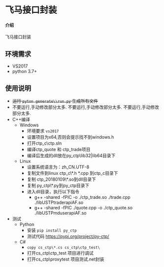 # 飞马接口封装

#### 介绍
飞马接口封装

## 环境需求
* VS2017
* python 3.7+

## 使用说明
* ~~运行 `pyton generate\\run.py` 生成所有文件~~ 
* 不要运行,手动修改部分太多. 不要运行,手动修改部分太多. 不要运行,手动修改部分太多.
* C++编译
    * Windows
        * 环境要求 `vs2017`
        * 设置项目为x64,否则会提示找不到windows.h
        * 打开ctp_c\\ctp.sln
        * 编译ctp_quote 和 ctp_trade项目
        * 编译后生成的dll放在<red>py_ctp\lib32|lib64</red>目录下
    * Linux
        * 设置系统语言为：zh_CN.UTF-8
        * 复制文件到linux ctp_c\\*.h *.cpp 到ctp_c目录下
        * 复制 ctp_20180109\\*.so到dll目录下
        * 复制 py_ctp\\*.py到py_ctp目录下
        * 进入dll目录，执行以下指令
            * g++ -shared -fPIC -o ./ctp_trade.so ./trade.cpp ./libUSTPtraderapiAF.so
            * g++ -shared -fPIC ./quote.cpp -o ./ctp_quote.so ./libUSTPmduserapiAF.so
* 测试
    * Python
        * 安装 `pip install py_ctp`
        * 测试代码 https://pypi.org/project/py-ctp/
    * C#
        * `copy cs_ctp\*.cs cs_ctp\ctp_test\`
        * 打开cs_ctp\ctp_test 项目进行调试
        * 打开cs_ctp\proxytest 项目测试.net封装

